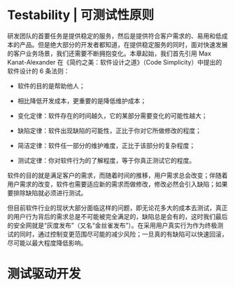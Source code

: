 # Testability | 可测试性原则

研发团队的首要任务是提供稳定的服务，然后是提供符合客户需求的、易用和低成本的产品。但是绝大部分的开发者都知道，在提供稳定服务的同时，面对快速发展的客户业务场景，我们还需要不断拥抱变化。本章起始，我们首先引用 Max Kanat-Alexander 在《简约之美：软件设计之道》（Code Simplicity）中提出的软件设计的 6 条法则：

- 软件的目的是帮助他人；

- 相比降低开发成本，更重要的是降低维护成本；

- 变化定律：软件存在的时间越久，它的某部分需要变化的可能性越大；

- 缺陷定律：软件出现缺陷的可能性，正比于你对它所做修改的程度；

- 简洁定律：软件任一部分的维护难度，正比于该部分的复杂程度；

- 测试定律：你对软件行为的了解程度，等于你真正测试它的程度。

软件的目的就是满足客户的需求，而随着时间的推移，用户需求总会改变；伴随着用户需求的改变，软件也需要适应新的需求而做修改，修改必然会引入缺陷；如果要排除缺陷就必须进行测试。

但目前软件行业的现状大部分面临这样的问题，即无论花多大的成本去测试，真正的用户行为背后的需求总是不可能被完全满足的，缺陷总是会有的，这时我们最后的安全网就是“灰度发布”（又名“金丝雀发布”）。在采用用户真实行为作为终极测试的同时，通过控制变更范围尽可能的减少风险；一旦真的有缺陷可以快速回滚，尽可能以最大程度降低影响。

# 测试驱动开发

